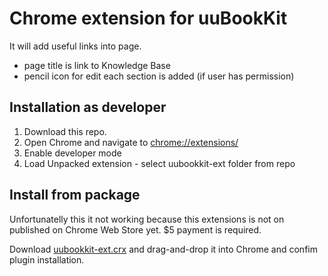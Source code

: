 # Chrome extension for uuBookKit
It will add useful links into page.
- page title is link to Knowledge Base
- pencil icon for edit each section is added (if user has permission)

## Installation as developer
1. Download this repo.
2. Open Chrome and navigate to [chrome://extensions/](chrome://extensions/)
3. Enable developer mode
4. Load Unpacked extension - select uubookkit-ext folder from repo

## Install from package
Unfortunatelly this it not working because this extensions is not on published on Chrome Web Store yet. $5 payment is required.

Download [uubookkit-ext.crx](uubookkit-ext.crx) and drag-and-drop it into Chrome and confim plugin installation.


